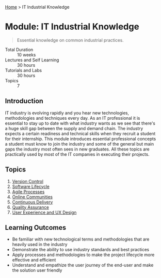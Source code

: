 [Home](../README.md) > IT Industrial Knowledge

# Module: IT Industrial Knowledge

> Essential knowledge on common industrial practices.

<dl>
<dt>Total Duration</dt>
<dd>10  weeks</dd>
<dt>Lectures and Self Learning</dt>
<dd>30 hours</dd>
<dt>Tutorials and Labs</dt>
<dd>30  hours</dd>
<dt>Topics</dt>
<dd>7</dd>
</dl>

## Introduction

IT industry is evolving rapidly and you hear new technologies, methodologies and techniques every day. As an IT professional it is essential to stay up to date with what industry wants as we see that there's a huge skill gap between the supply and demand chain. The industry expects a certain readiness and technical skills when they recruit a student for their internship.
This module introduces essential professional concepts a student must know to join the industry and some of the general but main gaps the industry most often sees in new graduates. All these topics are practically used by most of the IT companies in executing their projects.

## Topics

1. [Version Control](./01-version-control.md)
1. [Software Lifecycle](./02-software-lifecycle.md)
1. [Agile Processes](./03-agile-processes.md)
1. [Online Communities](./04-online-communities.md)
1. [Continuous Delivery](./05-continuous-delivery.md)
1. [Quality Assurance](./06-quality-assurance.md)
1. [User Experience and UX Design](./07-requirements-and-ux.md)

## Learning Outcomes

- Be familiar with new technological terms and methodologies that are heavily used in the industry
- Demonstrate the ability to use industry standards and best practices
- Apply processes and methodologies to make the project lifecycle more effective and efficient
- Understand and empathize the user journey of the end-user and make the solution user friendly
